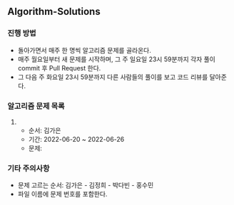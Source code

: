 ## Algorithm-Solutions

### 진행 방법
- 돌아가면서 매주 한 명씩 알고리즘 문제를 골라온다.
- 매주 월요일부터 새 문제를 시작하며, 그 주 일요일 23시 59분까지 각자 풀이 commit 후 Pull Request 한다.
- 그 다음 주 화요일 23시 59분까지 다른 사람들의 풀이를 보고 코드 리뷰를 달아준다.

### 알고리즘 문제 목록
1.
    - 순서: 김가은
    - 기간: 2022-06-20 ~ 2022-06-26
    - 문제: 

### 기타 주의사항
- 문제 고르는 순서: 김가은 - 김정희 - 박다빈 - 홍수민 
- 파일 이름에 문제 번호를 포함한다.
